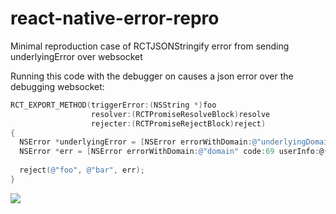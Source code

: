 # react-native-error-repro

Minimal reproduction case of RCTJSONStringify error from sending underlyingError over websocket

Running this code with the debugger on causes a json error over the debugging websocket:

```objective-c
RCT_EXPORT_METHOD(triggerError:(NSString *)foo
                  resolver:(RCTPromiseResolveBlock)resolve
                  rejecter:(RCTPromiseRejectBlock)reject)
{
  NSError *underlyingError = [NSError errorWithDomain:@"underlyingDomain" code:420 userInfo:nil];
  NSError *err = [NSError errorWithDomain:@"domain" code:69 userInfo:@{@"NSUnderlyingError": underlyingError}];
  
  reject(@"foo", @"bar", err);
}
```
<img src="https://cldup.com/8jLLb3j8ZX.png" />
